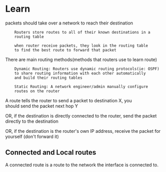 # Learn


packets should take over a network to reach their destination

        Routers store routes to all of their known destinations in a
        routing table

        when router receive packets, they look in the routing table 
        to find the best route to forward that packet

There are main routing methods(methods that routers use to learn route)


        Dynamic Routing: Routers use dynamic routing protocols(ie: OSPF)
        to share routing information with each other automatically
        and build their routing tables

        Static Routing: A network engineer/admin manually configure          
        routes on the router 

A route tells the router to send a packet to destination X, you       
should send the packet next hop Y 

OR, if the destination is directly
connected to the router, send the packet directly to the destination

OR, if the destination is the router's own IP address, receive the 
packet for yourself (don't forward it)

## Connected and Local routes

A connected route is a route to the network the interface is connected to.


